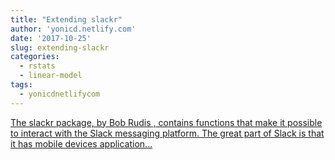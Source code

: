 ```yaml
---
title: "Extending slackr"
author: 'yonicd.netlify.com'
date: '2017-10-25'
slug: extending-slackr
categories:
  - rstats
  - linear-model
tags:
  - yonicdnetlifycom
---
```


[The slackr package, by Bob Rudis , contains functions that make it possible to interact with the Slack messaging platform. The great part of Slack is that it has mobile devices application...<click to read more>](https://yonicd.netlify.com/post/slackr/)

